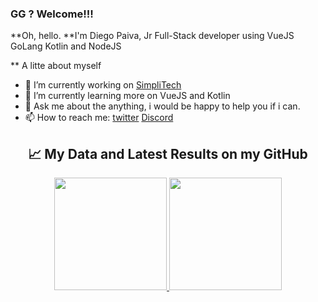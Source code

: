 ### GG ? Welcome!!!

**Oh, hello.
**I'm Diego Paiva, Jr Full-Stack developer using VueJS GoLang Kotlin and NodeJS

** A litte about myself

- 🔭 I’m currently working on [SimpliTech](https://github.com/simplitech)
- 🌱 I’m currently learning more on VueJS and Kotlin
- 💬 Ask me about the anything, i would be happy to help you if i can.
- 📫 How to reach me: [twitter](https://twitter.com/_brpaiva) [Discord](https://discord.gg/MhHVrAps)

<div align="center">
    <h2>📈 My Data and Latest Results on my GitHub</h2>
</div>

<p align="center">
  <a href="https://github.com/beckerin/">
    <img height="180em" src="https://github-readme-stats.vercel.app/api?username=beckerin&show_icons=true&theme=react&line_height=27&title_color=fffff1&bg_color=DEG,62b4ef,f0743e" style="max-width:100%;">
    <img height="180em" src="https://github-readme-stats.vercel.app/api/top-langs/?username=beckerin&layout=compact&theme=react&line_height=27&title_color=fffff1&bg_color=DEG,62b4ef,f0743e" style="max-width:100%;">
  </a>
</p>